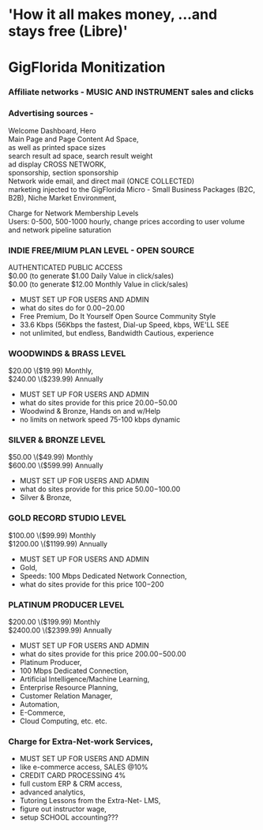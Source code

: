 # 'How it all makes money, ...and stays free (Libre)'

# GigFlorida Monitization

### Affiliate networks - MUSIC AND INSTRUMENT sales and clicks

### Advertising sources -   
Welcome Dashboard, Hero  
Main Page and Page Content Ad Space,   
as well as printed space sizes  
search result ad space, search result weight  
ad display CROSS NETWORK,   
sponsorship, section sponsorship  
Network wide email, and direct mail \(ONCE COLLECTED\)   
marketing injected to the GigFlorida Micro - Small Business Packages \(B2C, B2B\), Niche Market Environment, 

Charge for Network Membership Levels   
Users: 0-500, 500-1000 hourly, change prices according to user volume and network pipeline saturation  
  
### INDIE FREE/MIUM PLAN LEVEL - OPEN SOURCE  
AUTHENTICATED PUBLIC ACCESS  
$0.00 \(to generate $1.00 Daily Value in click/sales\)  
$0.00 \(to generate $12.00 Monthly Value in click/sales\)  
- MUST SET UP FOR USERS AND ADMIN  
- what do sites do for $0.00-$20.00  
- Free Premium, Do It Yourself Open Source Community Style  
- 33.6 Kbps \(56Kbps the fastest, Dial-up Speed, kbps, WE'LL SEE  
- not unlimited, but endless, Bandwidth Cautious, experience   
  
### WOODWINDS & BRASS LEVEL  
$20.00 \($19.99\) Monthly,   
$240.00 \($239.99\) Annually  
- MUST SET UP FOR USERS AND ADMIN
- what do sites provide for this price $20.00-$50.00
- Woodwind & Bronze, Hands on and w/Help
- no limits on network speed 75-100 kbps dynamic  
  
### SILVER & BRONZE LEVEL  
$50.00 \($49.99\) Monthly  
$600.00 \($599.99\) Annually  
- MUST SET UP FOR USERS AND ADMIN  
- what do sites provide for this price $50.00-$100.00
- Silver & Bronze,   
  
### GOLD RECORD STUDIO LEVEL
$100.00 \($99.99\) Monthly  
$1200.00 \($1199.99\) Annually  
- MUST SET UP FOR USERS AND ADMIN 
- Gold,
- Speeds: 100 Mbps Dedicated Network Connection,
- what do sites provide for this price $100-$200  
  
### PLATINUM PRODUCER LEVEL  
$200.00 \($199.99\) Monthly  
$2400.00 \($2399.99\) Annually   
- MUST SET UP FOR USERS AND ADMIN
- what do sites provide for this price $200.00-$500.00  
- Platinum Producer,   
- 100 Mbps Dedicated Connection, 
- Artificial Intelligence/Machine Learning,
- Enterprise Resource  Planning,
- Customer Relation Manager,
- Automation,
- E-Commerce,
- Cloud Computing, etc. etc. 

### Charge for Extra-Net-work Services,   
- MUST SET UP FOR USERS AND ADMIN
- like e-commerce access, SALES @10%
- CREDIT CARD PROCESSING 4%
- full custom ERP & CRM access,
- advanced analytics,
- Tutoring Lessons from the Extra-Net- LMS,
- figure out instructor wage, 
- setup SCHOOL accounting???



